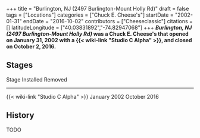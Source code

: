 +++
title = "Burlington, NJ (2497 Burlington-Mount Holly Rd)"
draft = false
tags = ["Locations"]
categories = ["Chuck E. Cheese's"]
startDate = "2002-01-31"
endDate = "2016-10-02"
contributors = ["Cheeseclassic"]
citations = []
latitudeLongitude = ["40.03831892","-74.82947068"]
+++
***Burlington, NJ (2497 Burlington-Mount Holly Rd)* was a Chuck E. Cheese's that opened on January 31, 2002 with a {{< wiki-link "Studio C Alpha" >}}, and closed on October 2, 2016.**

## Stages

  Stage                                    Installed      Removed
  ---------------------------------------- -------------- --------------
  {{< wiki-link "Studio C Alpha" >}}   January 2002   October 2016

## History

TODO
